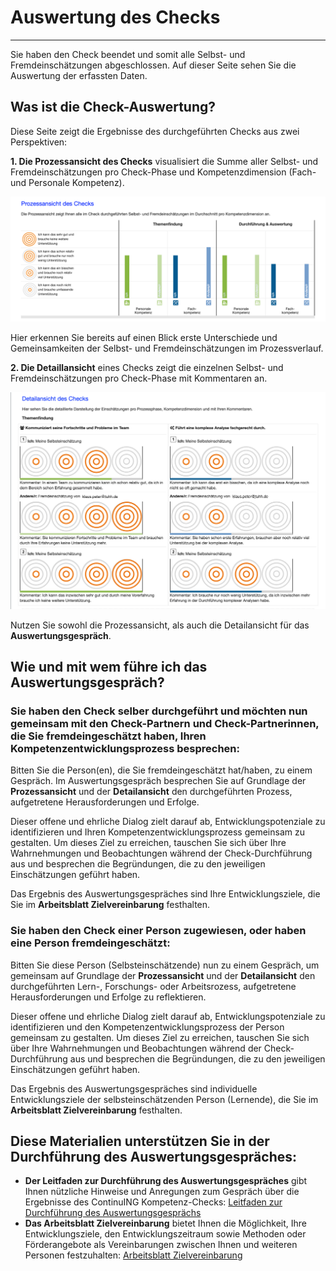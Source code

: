 # Auswertung des Checks
- - -
Sie haben den Check beendet und somit alle Selbst- und Fremdeinschätzungen abgeschlossen. Auf dieser Seite sehen Sie die Auswertung der erfassten Daten. 

## Was ist die Check-Auswertung?
Diese Seite zeigt die Ergebnisse des durchgeführten Checks aus zwei Perspektiven:

**1. Die Prozessansicht des Checks** visualisiert die Summe aller Selbst- und Fremdeinschätzungen pro Check-Phase und Kompetenzdimension (Fach- und Personale Kompetenz).

![Prozessansicht einer Check-Auswertung](media/auswertung_prozessansicht.png)

Hier erkennen Sie bereits auf einen Blick erste Unterschiede und Gemeinsamkeiten der Selbst- und Fremdeinschätzungen im Prozessverlauf.

**2.  Die Detaillansicht** eines Checks zeigt die einzelnen Selbst- und Fremdeinschätzungen pro Check-Phase mit Kommentaren an.

![Detailansicht einer Check-Auswertung](media/auswertung_detailansicht.png)

Nutzen Sie sowohl die Prozessansicht, als auch die Detailansicht für das **Auswertungsgespräch**.

## Wie und mit wem führe ich das Auswertungsgespräch?

### Sie haben den Check selber durchgeführt und möchten nun gemeinsam mit den Check-Partnern und Check-Partnerinnen, die Sie fremdeingeschätzt haben, Ihren Kompetenzentwicklungsprozess besprechen:

Bitten Sie die Person(en), die Sie fremdeingeschätzt hat/haben, zu einem Gespräch. Im Auswertungsgespräch besprechen Sie auf Grundlage der **Prozessansicht** und der **Detailansicht** den durchgeführten Prozess, aufgetretene Herausforderungen und Erfolge.

Dieser offene und ehrliche Dialog zielt darauf ab, Entwicklungspotenziale zu identifizieren und Ihren Kompetenzentwicklungsprozess gemeinsam zu gestalten. Um dieses Ziel zu erreichen, tauschen Sie sich über Ihre Wahrnehmungen und Beobachtungen während der Check-Durchführung aus und besprechen die Begründungen, die zu den jeweiligen Einschätzungen geführt haben.

Das Ergebnis des Auswertungsgespräches sind Ihre Entwicklungsziele, die Sie im **Arbeitsblatt Zielvereinbarung** festhalten.

### Sie haben den Check einer Person zugewiesen, oder haben eine Person fremdeingeschätzt:

Bitten Sie diese Person (Selbsteinschätzende) nun zu einem Gespräch, um gemeinsam auf Grundlage der **Prozessansicht** und der **Detailansicht** den durchgeführten Lern-, Forschungs- oder Arbeitsrozess, aufgetretene Herausforderungen und Erfolge zu reflektieren.

Dieser offene und ehrliche Dialog zielt darauf ab, Entwicklungspotenziale zu identifizieren und den Kompetenzentwicklungsprozess der Person gemeinsam zu gestalten. Um dieses Ziel zu erreichen, tauschen Sie sich über Ihre Wahrnehmungen und Beobachtungen während der Check-Durchführung aus und besprechen die Begründungen, die zu den jeweiligen Einschätzungen geführt haben.

Das Ergebnis des Auswertungsgespräches sind individuelle Entwicklungsziele der selbsteinschätzenden Person (Lernende), die Sie im **Arbeitsblatt Zielvereinbarung** festhalten.

## Diese Materialien unterstützen Sie in der Durchführung des Auswertungsgespräches:
* **Der Leitfaden zur Durchführung des Auswertungsgespräches** gibt Ihnen nützliche Hinweise und Anregungen zum Gespräch über die Ergebnisse des ContinuING Kompetenz-Checks: <a href="media/Hilfetext_Auswertungsgespraech_Leitfaden.pdf" target="_blank">Leitfaden zur Durchführung des Auswertungsgesprächs</a>
* **Das Arbeitsblatt Zielvereinbarung** bietet Ihnen die Möglichkeit, Ihre Entwicklungsziele, den Entwicklungszeitraum sowie Methoden oder Förderangebote als Vereinbarungen zwischen Ihnen und weiteren Personen festzuhalten: <a href="media/Arbeitsblatt_Zielformulierung.pdf" target="_blank">Arbeitsblatt Zielvereinbarung</a>





